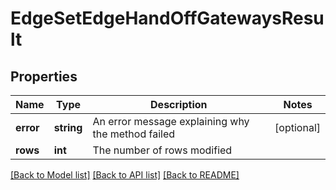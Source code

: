 # EdgeSetEdgeHandOffGatewaysResult

## Properties
Name | Type | Description | Notes
------------ | ------------- | ------------- | -------------
**error** | **string** | An error message explaining why the method failed | [optional] 
**rows** | **int** | The number of rows modified | 

[[Back to Model list]](../README.md#documentation-for-models) [[Back to API list]](../README.md#documentation-for-api-endpoints) [[Back to README]](../README.md)


